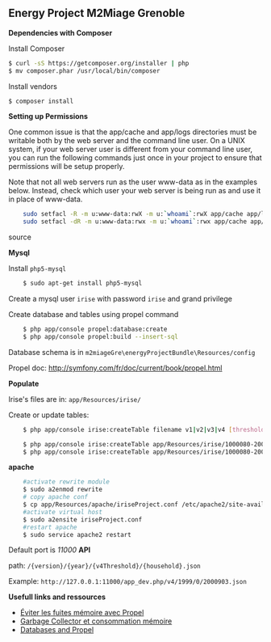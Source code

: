 Energy Project M2Miage Grenoble
------

**Dependencies with Composer**

Install Composer

```bash
$ curl -sS https://getcomposer.org/installer | php
$ mv composer.phar /usr/local/bin/composer
```

Install vendors

```bash
$ composer install
```


**Setting up Permissions**

One common issue is that the app/cache and app/logs directories must be writable both by the web server and the command line user. On a UNIX system, if your web server user is different from your command line user, you can run the following commands just once in your project to ensure that permissions will be setup properly.

Note that not all web servers run as the user www-data as in the examples below. Instead, check which user your web server is being run as and use it in place of www-data.
```bash
    sudo setfacl -R -m u:www-data:rwX -m u:`whoami`:rwX app/cache app/logs
    sudo setfacl -dR -m u:www-data:rwx -m u:`whoami`:rwx app/cache app/logs
```

source

**Mysql**

Install `php5-mysql`
```bash
    $ sudo apt-get install php5-mysql
```

Create a mysql user `irise` with password `irise` and grand privilege

Create database and tables using propel command
```bash
    $ php app/console propel:database:create
    $ php app/console propel:build --insert-sql
```

Database schema is in `m2miageGre\energyProjectBundle\Resources/config`

Propel doc: http://symfony.com/fr/doc/current/book/propel.html

**Populate**

Irise's files are in: `app/Resources/irise/`

Create or update tables:

```bash
    $ php app/console irise:createTable filename v1|v2|v3|v4 [threshold]

    $ php app/console irise:createTable app/Resources/irise/1000080-2000900-3009906.txt v1
    $ php app/console irise:createTable app/Resources/irise/1000080-2000900-3009906.txt v4 3
```

**apache**

```bash
    #activate rewrite module
    $ sudo a2enmod rewrite
    # copy apache conf
    $ cp app/Resources/apache/iriseProject.conf /etc/apache2/site-available
    #activate virtual host
    $ sudo a2ensite iriseProject.conf
    #restart apache
    $ sudo service apache2 restart
```

Default port is *11000*
**API**

path: `/{version}/{year}/{v4Threshold}/{household}.json`

Example:
    `http://127.0.0.1:11000/app_dev.php/v4/1999/0/2000903.json`

**Usefull links and ressources**

- [Éviter les fuites mémoire avec Propel](http://www.pmsipilot.org/2012/01/13/eviter-les-fuites-memoire-avec-propel/)
- [Garbage Collector et consommation mémoire](http://blog.pascal-martin.fr/post/php-5.3-garbage-collector-vs-consommation-memoire)
- [Databases and Propel](http://symfony.com/doc/current/book/propel.html)
